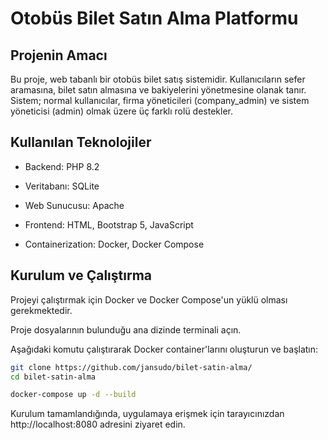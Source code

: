 # Otobüs Bilet Satın Alma Platformu

## Projenin Amacı

Bu proje, web tabanlı bir otobüs bilet satış sistemidir. Kullanıcıların sefer aramasına, bilet satın almasına ve bakiyelerini yönetmesine olanak tanır. Sistem; normal kullanıcılar, firma yöneticileri (company_admin) ve sistem yöneticisi (admin) olmak üzere üç farklı rolü destekler.

## Kullanılan Teknolojiler

- Backend: PHP 8.2

- Veritabanı: SQLite

- Web Sunucusu: Apache

- Frontend: HTML, Bootstrap 5, JavaScript

- Containerization: Docker, Docker Compose

## Kurulum ve Çalıştırma

Projeyi çalıştırmak için Docker ve Docker Compose'un yüklü olması gerekmektedir.

Proje dosyalarının bulunduğu ana dizinde terminali açın.

Aşağıdaki komutu çalıştırarak Docker container'larını oluşturun ve başlatın:

```bash
git clone https://github.com/jansudo/bilet-satin-alma/
cd bilet-satin-alma
```

```bash
docker-compose up -d --build
```

Kurulum tamamlandığında, uygulamaya erişmek için tarayıcınızdan http://localhost:8080 adresini ziyaret edin.
